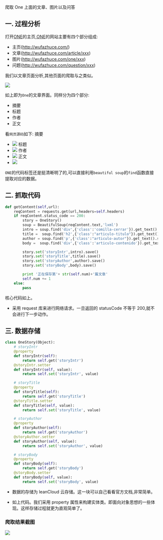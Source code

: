 爬取 One 上面的文章、图片以及问答

## 一. 过程分析

打开[ONE](http://wufazhuce.com/)的主页,[ONE](http://wufazhuce.com/)的网站主要有四个部分组成:
- 主页(http://wufazhuce.com/)
- 文章(http://wufazhuce.com/article/xxx)
- 图片(http://wufazhuce.com/one/xxx)
- 问题(http://wufazhuce.com/question/xxx)

我们以文章页面分析,其他页面的爬取与之类似。

![](http://i1.piimg.com/567571/9726131b92242331.png)

如上即为`One`的文章界面。同样分为四个部分:
- 摘要
- 标题
- 作者
- 正文

看`网页源码`如下:
摘要
- ![](http://i1.piimg.com/567571/995bb85212bb9819.png)
标题
- ![](http://i1.piimg.com/567571/a79dfb4e861fb053.png)
作者
- ![](http://i1.piimg.com/567571/894804bad49bc4c2.png)
正文
- ![](http://i1.piimg.com/567571/286700ab889b36a4.png)

`ONE`的代码标签还是挺清晰明了的,可以直接利用`beautiful soup`的`find`函数直接提取对应的数据。


## 二. 抓取代码

```python
def getContent(self,url):
    reqContent = requests.get(url,headers=self.headers)
    if reqContent.status_code == 200:
        story = OneStory()
        soup = BeautifulSoup(reqContent.text,'lxml')
        intro = soup.find('div',{'class':'comilla-cerrar'}).get_text().strip().encode('utf-8')
        title =  soup.find('h2',{'class':"articulo-titulo"}).get_text().strip().encode('utf-8')
        author = soup.find('p',{'class':"articulo-autor"}).get_text().strip()[3:].encode('utf-8')
        body =  soup.find('div',{'class':'articulo-contenido'}).get_text().strip().encode('utf-8')

        story.set('storyIntr',intro).save()
        story.set('storyTitle',title).save()
        story.set('storyAuthor',author).save()
        story.set('storyBody',body).save()

        print '正在保存第'+ str(self.num)+'篇文章'
        self.num += 1
    else:
        pass

```

核心代码如上。

* 采用 request 库来进行网络请求。一旦返回的 statusCode 不等于 200,就不会进行下一步动作。


## 三. 数据存储

```python
class OneStory(Object):
    # storyIntr
    @property
    def storyIntr(self):
        return self.get('storyIntr')
    @storyIntr.setter
    def storyIntr(self, value):
        return self.set('storyIntr', value)

    # storyTitle
    @property
    def storyTitle(self):
        return self.get('storyTitle')
    @storyTitle.setter
    def storyTitle(self, value):
        return self.set('storyTitle', value)

    # storyAuthor
    @property
    def storyAuthor(self):
        return self.get('storyAuthor')
    @storyAuthor.setter
    def storyAuthor(self, value):
        return self.set('storyAuthor', value)

    # storyBody
    @property
    def storyBody(self):
        return self.get('storyBody')
    @storyBody.setter
    def storyBody(self, value):
        return self.set('storyBody', value)
```

* 数据的存储为 leanCloud 云存储。这一块可以自己看看官方文档,非常简单。

* 如上代码。我们采用 property 属性来构建实体类。即面向对象思想的一些体现。这样存储过程就更为直观简单了。

### 爬取结果截图
![](http://i1.piimg.com/567571/36d5ba0930826c14.png)
